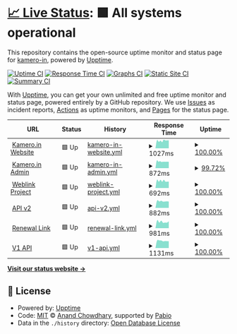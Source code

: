 # [📈 Live Status](https://status.kamero.in): <!--live status--> **🟩 All systems operational**

This repository contains the open-source uptime monitor and status page for [kamero-in](https://status.kamero.in), powered by [Upptime](https://github.com/upptime/upptime).

[![Uptime CI](https://github.com/kamero-in/upptime/workflows/Uptime%20CI/badge.svg)](https://github.com/kamero-in/upptime/actions?query=workflow%3A%22Uptime+CI%22)
[![Response Time CI](https://github.com/kamero-in/upptime/workflows/Response%20Time%20CI/badge.svg)](https://github.com/kamero-in/upptime/actions?query=workflow%3A%22Response+Time+CI%22)
[![Graphs CI](https://github.com/kamero-in/upptime/workflows/Graphs%20CI/badge.svg)](https://github.com/kamero-in/upptime/actions?query=workflow%3A%22Graphs+CI%22)
[![Static Site CI](https://github.com/kamero-in/upptime/workflows/Static%20Site%20CI/badge.svg)](https://github.com/kamero-in/upptime/actions?query=workflow%3A%22Static+Site+CI%22)
[![Summary CI](https://github.com/kamero-in/upptime/workflows/Summary%20CI/badge.svg)](https://github.com/kamero-in/upptime/actions?query=workflow%3A%22Summary+CI%22)

With [Upptime](https://upptime.js.org), you can get your own unlimited and free uptime monitor and status page, powered entirely by a GitHub repository. We use [Issues](https://github.com/kamero-in/upptime/issues) as incident reports, [Actions](https://github.com/kamero-in/upptime/actions) as uptime monitors, and [Pages](https://status.kamero.in) for the status page.

<!--start: status pages-->
<!-- This summary is generated by Upptime (https://github.com/upptime/upptime) -->
<!-- Do not edit this manually, your changes will be overwritten -->
<!-- prettier-ignore -->
| URL | Status | History | Response Time | Uptime |
| --- | ------ | ------- | ------------- | ------ |
| <img alt="" src="https://icons.duckduckgo.com/ip3/kamero.in.ico" height="13"> [Kamero.in Website](https://kamero.in) | 🟩 Up | [kamero-in-website.yml](https://github.com/Hitesh-Kamero/kamero-upptime/commits/HEAD/history/kamero-in-website.yml) | <details><summary><img alt="Response time graph" src="./graphs/kamero-in-website/response-time-week.png" height="20"> 1027ms</summary><br><a href="https://status.kamero.in/history/kamero-in-website"><img alt="Response time 897" src="https://img.shields.io/endpoint?url=https%3A%2F%2Fraw.githubusercontent.com%2FHitesh-Kamero%2Fkamero-upptime%2FHEAD%2Fapi%2Fkamero-in-website%2Fresponse-time.json"></a><br><a href="https://status.kamero.in/history/kamero-in-website"><img alt="24-hour response time 1185" src="https://img.shields.io/endpoint?url=https%3A%2F%2Fraw.githubusercontent.com%2FHitesh-Kamero%2Fkamero-upptime%2FHEAD%2Fapi%2Fkamero-in-website%2Fresponse-time-day.json"></a><br><a href="https://status.kamero.in/history/kamero-in-website"><img alt="7-day response time 1027" src="https://img.shields.io/endpoint?url=https%3A%2F%2Fraw.githubusercontent.com%2FHitesh-Kamero%2Fkamero-upptime%2FHEAD%2Fapi%2Fkamero-in-website%2Fresponse-time-week.json"></a><br><a href="https://status.kamero.in/history/kamero-in-website"><img alt="30-day response time 897" src="https://img.shields.io/endpoint?url=https%3A%2F%2Fraw.githubusercontent.com%2FHitesh-Kamero%2Fkamero-upptime%2FHEAD%2Fapi%2Fkamero-in-website%2Fresponse-time-month.json"></a><br><a href="https://status.kamero.in/history/kamero-in-website"><img alt="1-year response time 897" src="https://img.shields.io/endpoint?url=https%3A%2F%2Fraw.githubusercontent.com%2FHitesh-Kamero%2Fkamero-upptime%2FHEAD%2Fapi%2Fkamero-in-website%2Fresponse-time-year.json"></a></details> | <details><summary><a href="https://status.kamero.in/history/kamero-in-website">100.00%</a></summary><a href="https://status.kamero.in/history/kamero-in-website"><img alt="All-time uptime 100.00%" src="https://img.shields.io/endpoint?url=https%3A%2F%2Fraw.githubusercontent.com%2FHitesh-Kamero%2Fkamero-upptime%2FHEAD%2Fapi%2Fkamero-in-website%2Fuptime.json"></a><br><a href="https://status.kamero.in/history/kamero-in-website"><img alt="24-hour uptime 100.00%" src="https://img.shields.io/endpoint?url=https%3A%2F%2Fraw.githubusercontent.com%2FHitesh-Kamero%2Fkamero-upptime%2FHEAD%2Fapi%2Fkamero-in-website%2Fuptime-day.json"></a><br><a href="https://status.kamero.in/history/kamero-in-website"><img alt="7-day uptime 100.00%" src="https://img.shields.io/endpoint?url=https%3A%2F%2Fraw.githubusercontent.com%2FHitesh-Kamero%2Fkamero-upptime%2FHEAD%2Fapi%2Fkamero-in-website%2Fuptime-week.json"></a><br><a href="https://status.kamero.in/history/kamero-in-website"><img alt="30-day uptime 100.00%" src="https://img.shields.io/endpoint?url=https%3A%2F%2Fraw.githubusercontent.com%2FHitesh-Kamero%2Fkamero-upptime%2FHEAD%2Fapi%2Fkamero-in-website%2Fuptime-month.json"></a><br><a href="https://status.kamero.in/history/kamero-in-website"><img alt="1-year uptime 100.00%" src="https://img.shields.io/endpoint?url=https%3A%2F%2Fraw.githubusercontent.com%2FHitesh-Kamero%2Fkamero-upptime%2FHEAD%2Fapi%2Fkamero-in-website%2Fuptime-year.json"></a></details>
| <img alt="" src="https://icons.duckduckgo.com/ip3/login.kamero.in.ico" height="13"> [Kamero.in Admin](https://login.kamero.in) | 🟩 Up | [kamero-in-admin.yml](https://github.com/Hitesh-Kamero/kamero-upptime/commits/HEAD/history/kamero-in-admin.yml) | <details><summary><img alt="Response time graph" src="./graphs/kamero-in-admin/response-time-week.png" height="20"> 872ms</summary><br><a href="https://status.kamero.in/history/kamero-in-admin"><img alt="Response time 897" src="https://img.shields.io/endpoint?url=https%3A%2F%2Fraw.githubusercontent.com%2FHitesh-Kamero%2Fkamero-upptime%2FHEAD%2Fapi%2Fkamero-in-admin%2Fresponse-time.json"></a><br><a href="https://status.kamero.in/history/kamero-in-admin"><img alt="24-hour response time 935" src="https://img.shields.io/endpoint?url=https%3A%2F%2Fraw.githubusercontent.com%2FHitesh-Kamero%2Fkamero-upptime%2FHEAD%2Fapi%2Fkamero-in-admin%2Fresponse-time-day.json"></a><br><a href="https://status.kamero.in/history/kamero-in-admin"><img alt="7-day response time 872" src="https://img.shields.io/endpoint?url=https%3A%2F%2Fraw.githubusercontent.com%2FHitesh-Kamero%2Fkamero-upptime%2FHEAD%2Fapi%2Fkamero-in-admin%2Fresponse-time-week.json"></a><br><a href="https://status.kamero.in/history/kamero-in-admin"><img alt="30-day response time 897" src="https://img.shields.io/endpoint?url=https%3A%2F%2Fraw.githubusercontent.com%2FHitesh-Kamero%2Fkamero-upptime%2FHEAD%2Fapi%2Fkamero-in-admin%2Fresponse-time-month.json"></a><br><a href="https://status.kamero.in/history/kamero-in-admin"><img alt="1-year response time 897" src="https://img.shields.io/endpoint?url=https%3A%2F%2Fraw.githubusercontent.com%2FHitesh-Kamero%2Fkamero-upptime%2FHEAD%2Fapi%2Fkamero-in-admin%2Fresponse-time-year.json"></a></details> | <details><summary><a href="https://status.kamero.in/history/kamero-in-admin">99.72%</a></summary><a href="https://status.kamero.in/history/kamero-in-admin"><img alt="All-time uptime 99.88%" src="https://img.shields.io/endpoint?url=https%3A%2F%2Fraw.githubusercontent.com%2FHitesh-Kamero%2Fkamero-upptime%2FHEAD%2Fapi%2Fkamero-in-admin%2Fuptime.json"></a><br><a href="https://status.kamero.in/history/kamero-in-admin"><img alt="24-hour uptime 100.00%" src="https://img.shields.io/endpoint?url=https%3A%2F%2Fraw.githubusercontent.com%2FHitesh-Kamero%2Fkamero-upptime%2FHEAD%2Fapi%2Fkamero-in-admin%2Fuptime-day.json"></a><br><a href="https://status.kamero.in/history/kamero-in-admin"><img alt="7-day uptime 99.72%" src="https://img.shields.io/endpoint?url=https%3A%2F%2Fraw.githubusercontent.com%2FHitesh-Kamero%2Fkamero-upptime%2FHEAD%2Fapi%2Fkamero-in-admin%2Fuptime-week.json"></a><br><a href="https://status.kamero.in/history/kamero-in-admin"><img alt="30-day uptime 99.88%" src="https://img.shields.io/endpoint?url=https%3A%2F%2Fraw.githubusercontent.com%2FHitesh-Kamero%2Fkamero-upptime%2FHEAD%2Fapi%2Fkamero-in-admin%2Fuptime-month.json"></a><br><a href="https://status.kamero.in/history/kamero-in-admin"><img alt="1-year uptime 99.88%" src="https://img.shields.io/endpoint?url=https%3A%2F%2Fraw.githubusercontent.com%2FHitesh-Kamero%2Fkamero-upptime%2FHEAD%2Fapi%2Fkamero-in-admin%2Fuptime-year.json"></a></details>
| <img alt="" src="https://icons.duckduckgo.com/ip3/kamero.in.ico" height="13"> [Weblink Project](https://kamero.in/anmolkriti) | 🟩 Up | [weblink-project.yml](https://github.com/Hitesh-Kamero/kamero-upptime/commits/HEAD/history/weblink-project.yml) | <details><summary><img alt="Response time graph" src="./graphs/weblink-project/response-time-week.png" height="20"> 692ms</summary><br><a href="https://status.kamero.in/history/weblink-project"><img alt="Response time 720" src="https://img.shields.io/endpoint?url=https%3A%2F%2Fraw.githubusercontent.com%2FHitesh-Kamero%2Fkamero-upptime%2FHEAD%2Fapi%2Fweblink-project%2Fresponse-time.json"></a><br><a href="https://status.kamero.in/history/weblink-project"><img alt="24-hour response time 702" src="https://img.shields.io/endpoint?url=https%3A%2F%2Fraw.githubusercontent.com%2FHitesh-Kamero%2Fkamero-upptime%2FHEAD%2Fapi%2Fweblink-project%2Fresponse-time-day.json"></a><br><a href="https://status.kamero.in/history/weblink-project"><img alt="7-day response time 692" src="https://img.shields.io/endpoint?url=https%3A%2F%2Fraw.githubusercontent.com%2FHitesh-Kamero%2Fkamero-upptime%2FHEAD%2Fapi%2Fweblink-project%2Fresponse-time-week.json"></a><br><a href="https://status.kamero.in/history/weblink-project"><img alt="30-day response time 720" src="https://img.shields.io/endpoint?url=https%3A%2F%2Fraw.githubusercontent.com%2FHitesh-Kamero%2Fkamero-upptime%2FHEAD%2Fapi%2Fweblink-project%2Fresponse-time-month.json"></a><br><a href="https://status.kamero.in/history/weblink-project"><img alt="1-year response time 720" src="https://img.shields.io/endpoint?url=https%3A%2F%2Fraw.githubusercontent.com%2FHitesh-Kamero%2Fkamero-upptime%2FHEAD%2Fapi%2Fweblink-project%2Fresponse-time-year.json"></a></details> | <details><summary><a href="https://status.kamero.in/history/weblink-project">100.00%</a></summary><a href="https://status.kamero.in/history/weblink-project"><img alt="All-time uptime 100.00%" src="https://img.shields.io/endpoint?url=https%3A%2F%2Fraw.githubusercontent.com%2FHitesh-Kamero%2Fkamero-upptime%2FHEAD%2Fapi%2Fweblink-project%2Fuptime.json"></a><br><a href="https://status.kamero.in/history/weblink-project"><img alt="24-hour uptime 100.00%" src="https://img.shields.io/endpoint?url=https%3A%2F%2Fraw.githubusercontent.com%2FHitesh-Kamero%2Fkamero-upptime%2FHEAD%2Fapi%2Fweblink-project%2Fuptime-day.json"></a><br><a href="https://status.kamero.in/history/weblink-project"><img alt="7-day uptime 100.00%" src="https://img.shields.io/endpoint?url=https%3A%2F%2Fraw.githubusercontent.com%2FHitesh-Kamero%2Fkamero-upptime%2FHEAD%2Fapi%2Fweblink-project%2Fuptime-week.json"></a><br><a href="https://status.kamero.in/history/weblink-project"><img alt="30-day uptime 100.00%" src="https://img.shields.io/endpoint?url=https%3A%2F%2Fraw.githubusercontent.com%2FHitesh-Kamero%2Fkamero-upptime%2FHEAD%2Fapi%2Fweblink-project%2Fuptime-month.json"></a><br><a href="https://status.kamero.in/history/weblink-project"><img alt="1-year uptime 100.00%" src="https://img.shields.io/endpoint?url=https%3A%2F%2Fraw.githubusercontent.com%2FHitesh-Kamero%2Fkamero-upptime%2FHEAD%2Fapi%2Fweblink-project%2Fuptime-year.json"></a></details>
| <img alt="" src="https://icons.duckduckgo.com/ip3/apiv2.kamero.in.ico" height="13"> [API v2](https://apiv2.kamero.in/v1/check_app_v2) | 🟩 Up | [api-v2.yml](https://github.com/Hitesh-Kamero/kamero-upptime/commits/HEAD/history/api-v2.yml) | <details><summary><img alt="Response time graph" src="./graphs/api-v2/response-time-week.png" height="20"> 882ms</summary><br><a href="https://status.kamero.in/history/api-v2"><img alt="Response time 912" src="https://img.shields.io/endpoint?url=https%3A%2F%2Fraw.githubusercontent.com%2FHitesh-Kamero%2Fkamero-upptime%2FHEAD%2Fapi%2Fapi-v2%2Fresponse-time.json"></a><br><a href="https://status.kamero.in/history/api-v2"><img alt="24-hour response time 944" src="https://img.shields.io/endpoint?url=https%3A%2F%2Fraw.githubusercontent.com%2FHitesh-Kamero%2Fkamero-upptime%2FHEAD%2Fapi%2Fapi-v2%2Fresponse-time-day.json"></a><br><a href="https://status.kamero.in/history/api-v2"><img alt="7-day response time 882" src="https://img.shields.io/endpoint?url=https%3A%2F%2Fraw.githubusercontent.com%2FHitesh-Kamero%2Fkamero-upptime%2FHEAD%2Fapi%2Fapi-v2%2Fresponse-time-week.json"></a><br><a href="https://status.kamero.in/history/api-v2"><img alt="30-day response time 912" src="https://img.shields.io/endpoint?url=https%3A%2F%2Fraw.githubusercontent.com%2FHitesh-Kamero%2Fkamero-upptime%2FHEAD%2Fapi%2Fapi-v2%2Fresponse-time-month.json"></a><br><a href="https://status.kamero.in/history/api-v2"><img alt="1-year response time 912" src="https://img.shields.io/endpoint?url=https%3A%2F%2Fraw.githubusercontent.com%2FHitesh-Kamero%2Fkamero-upptime%2FHEAD%2Fapi%2Fapi-v2%2Fresponse-time-year.json"></a></details> | <details><summary><a href="https://status.kamero.in/history/api-v2">100.00%</a></summary><a href="https://status.kamero.in/history/api-v2"><img alt="All-time uptime 100.00%" src="https://img.shields.io/endpoint?url=https%3A%2F%2Fraw.githubusercontent.com%2FHitesh-Kamero%2Fkamero-upptime%2FHEAD%2Fapi%2Fapi-v2%2Fuptime.json"></a><br><a href="https://status.kamero.in/history/api-v2"><img alt="24-hour uptime 100.00%" src="https://img.shields.io/endpoint?url=https%3A%2F%2Fraw.githubusercontent.com%2FHitesh-Kamero%2Fkamero-upptime%2FHEAD%2Fapi%2Fapi-v2%2Fuptime-day.json"></a><br><a href="https://status.kamero.in/history/api-v2"><img alt="7-day uptime 100.00%" src="https://img.shields.io/endpoint?url=https%3A%2F%2Fraw.githubusercontent.com%2FHitesh-Kamero%2Fkamero-upptime%2FHEAD%2Fapi%2Fapi-v2%2Fuptime-week.json"></a><br><a href="https://status.kamero.in/history/api-v2"><img alt="30-day uptime 100.00%" src="https://img.shields.io/endpoint?url=https%3A%2F%2Fraw.githubusercontent.com%2FHitesh-Kamero%2Fkamero-upptime%2FHEAD%2Fapi%2Fapi-v2%2Fuptime-month.json"></a><br><a href="https://status.kamero.in/history/api-v2"><img alt="1-year uptime 100.00%" src="https://img.shields.io/endpoint?url=https%3A%2F%2Fraw.githubusercontent.com%2FHitesh-Kamero%2Fkamero-upptime%2FHEAD%2Fapi%2Fapi-v2%2Fuptime-year.json"></a></details>
| <img alt="" src="https://icons.duckduckgo.com/ip3/event.kamero.in.ico" height="13"> [Renewal Link](https://event.kamero.in/renew/anmolkriti) | 🟩 Up | [renewal-link.yml](https://github.com/Hitesh-Kamero/kamero-upptime/commits/HEAD/history/renewal-link.yml) | <details><summary><img alt="Response time graph" src="./graphs/renewal-link/response-time-week.png" height="20"> 981ms</summary><br><a href="https://status.kamero.in/history/renewal-link"><img alt="Response time 961" src="https://img.shields.io/endpoint?url=https%3A%2F%2Fraw.githubusercontent.com%2FHitesh-Kamero%2Fkamero-upptime%2FHEAD%2Fapi%2Frenewal-link%2Fresponse-time.json"></a><br><a href="https://status.kamero.in/history/renewal-link"><img alt="24-hour response time 1211" src="https://img.shields.io/endpoint?url=https%3A%2F%2Fraw.githubusercontent.com%2FHitesh-Kamero%2Fkamero-upptime%2FHEAD%2Fapi%2Frenewal-link%2Fresponse-time-day.json"></a><br><a href="https://status.kamero.in/history/renewal-link"><img alt="7-day response time 981" src="https://img.shields.io/endpoint?url=https%3A%2F%2Fraw.githubusercontent.com%2FHitesh-Kamero%2Fkamero-upptime%2FHEAD%2Fapi%2Frenewal-link%2Fresponse-time-week.json"></a><br><a href="https://status.kamero.in/history/renewal-link"><img alt="30-day response time 961" src="https://img.shields.io/endpoint?url=https%3A%2F%2Fraw.githubusercontent.com%2FHitesh-Kamero%2Fkamero-upptime%2FHEAD%2Fapi%2Frenewal-link%2Fresponse-time-month.json"></a><br><a href="https://status.kamero.in/history/renewal-link"><img alt="1-year response time 961" src="https://img.shields.io/endpoint?url=https%3A%2F%2Fraw.githubusercontent.com%2FHitesh-Kamero%2Fkamero-upptime%2FHEAD%2Fapi%2Frenewal-link%2Fresponse-time-year.json"></a></details> | <details><summary><a href="https://status.kamero.in/history/renewal-link">100.00%</a></summary><a href="https://status.kamero.in/history/renewal-link"><img alt="All-time uptime 100.00%" src="https://img.shields.io/endpoint?url=https%3A%2F%2Fraw.githubusercontent.com%2FHitesh-Kamero%2Fkamero-upptime%2FHEAD%2Fapi%2Frenewal-link%2Fuptime.json"></a><br><a href="https://status.kamero.in/history/renewal-link"><img alt="24-hour uptime 100.00%" src="https://img.shields.io/endpoint?url=https%3A%2F%2Fraw.githubusercontent.com%2FHitesh-Kamero%2Fkamero-upptime%2FHEAD%2Fapi%2Frenewal-link%2Fuptime-day.json"></a><br><a href="https://status.kamero.in/history/renewal-link"><img alt="7-day uptime 100.00%" src="https://img.shields.io/endpoint?url=https%3A%2F%2Fraw.githubusercontent.com%2FHitesh-Kamero%2Fkamero-upptime%2FHEAD%2Fapi%2Frenewal-link%2Fuptime-week.json"></a><br><a href="https://status.kamero.in/history/renewal-link"><img alt="30-day uptime 100.00%" src="https://img.shields.io/endpoint?url=https%3A%2F%2Fraw.githubusercontent.com%2FHitesh-Kamero%2Fkamero-upptime%2FHEAD%2Fapi%2Frenewal-link%2Fuptime-month.json"></a><br><a href="https://status.kamero.in/history/renewal-link"><img alt="1-year uptime 100.00%" src="https://img.shields.io/endpoint?url=https%3A%2F%2Fraw.githubusercontent.com%2FHitesh-Kamero%2Fkamero-upptime%2FHEAD%2Fapi%2Frenewal-link%2Fuptime-year.json"></a></details>
| <img alt="" src="https://icons.duckduckgo.com/ip3/goapi.kamero.in.ico" height="13"> [V1 API](https://goapi.kamero.in/v1/event_home_viewer?eventCode=anmolkriti&skip=0&limit=0) | 🟩 Up | [v1-api.yml](https://github.com/Hitesh-Kamero/kamero-upptime/commits/HEAD/history/v1-api.yml) | <details><summary><img alt="Response time graph" src="./graphs/v1-api/response-time-week.png" height="20"> 1131ms</summary><br><a href="https://status.kamero.in/history/v1-api"><img alt="Response time 1124" src="https://img.shields.io/endpoint?url=https%3A%2F%2Fraw.githubusercontent.com%2FHitesh-Kamero%2Fkamero-upptime%2FHEAD%2Fapi%2Fv1-api%2Fresponse-time.json"></a><br><a href="https://status.kamero.in/history/v1-api"><img alt="24-hour response time 1268" src="https://img.shields.io/endpoint?url=https%3A%2F%2Fraw.githubusercontent.com%2FHitesh-Kamero%2Fkamero-upptime%2FHEAD%2Fapi%2Fv1-api%2Fresponse-time-day.json"></a><br><a href="https://status.kamero.in/history/v1-api"><img alt="7-day response time 1131" src="https://img.shields.io/endpoint?url=https%3A%2F%2Fraw.githubusercontent.com%2FHitesh-Kamero%2Fkamero-upptime%2FHEAD%2Fapi%2Fv1-api%2Fresponse-time-week.json"></a><br><a href="https://status.kamero.in/history/v1-api"><img alt="30-day response time 1124" src="https://img.shields.io/endpoint?url=https%3A%2F%2Fraw.githubusercontent.com%2FHitesh-Kamero%2Fkamero-upptime%2FHEAD%2Fapi%2Fv1-api%2Fresponse-time-month.json"></a><br><a href="https://status.kamero.in/history/v1-api"><img alt="1-year response time 1124" src="https://img.shields.io/endpoint?url=https%3A%2F%2Fraw.githubusercontent.com%2FHitesh-Kamero%2Fkamero-upptime%2FHEAD%2Fapi%2Fv1-api%2Fresponse-time-year.json"></a></details> | <details><summary><a href="https://status.kamero.in/history/v1-api">100.00%</a></summary><a href="https://status.kamero.in/history/v1-api"><img alt="All-time uptime 100.00%" src="https://img.shields.io/endpoint?url=https%3A%2F%2Fraw.githubusercontent.com%2FHitesh-Kamero%2Fkamero-upptime%2FHEAD%2Fapi%2Fv1-api%2Fuptime.json"></a><br><a href="https://status.kamero.in/history/v1-api"><img alt="24-hour uptime 100.00%" src="https://img.shields.io/endpoint?url=https%3A%2F%2Fraw.githubusercontent.com%2FHitesh-Kamero%2Fkamero-upptime%2FHEAD%2Fapi%2Fv1-api%2Fuptime-day.json"></a><br><a href="https://status.kamero.in/history/v1-api"><img alt="7-day uptime 100.00%" src="https://img.shields.io/endpoint?url=https%3A%2F%2Fraw.githubusercontent.com%2FHitesh-Kamero%2Fkamero-upptime%2FHEAD%2Fapi%2Fv1-api%2Fuptime-week.json"></a><br><a href="https://status.kamero.in/history/v1-api"><img alt="30-day uptime 100.00%" src="https://img.shields.io/endpoint?url=https%3A%2F%2Fraw.githubusercontent.com%2FHitesh-Kamero%2Fkamero-upptime%2FHEAD%2Fapi%2Fv1-api%2Fuptime-month.json"></a><br><a href="https://status.kamero.in/history/v1-api"><img alt="1-year uptime 100.00%" src="https://img.shields.io/endpoint?url=https%3A%2F%2Fraw.githubusercontent.com%2FHitesh-Kamero%2Fkamero-upptime%2FHEAD%2Fapi%2Fv1-api%2Fuptime-year.json"></a></details>

<!--end: status pages-->

[**Visit our status website →**](https://status.kamero.in)

## 📄 License

- Powered by: [Upptime](https://github.com/upptime/upptime)
- Code: [MIT](./LICENSE) © [Anand Chowdhary](https://anandchowdhary.com), supported by [Pabio](https://pabio.com)
- Data in the `./history` directory: [Open Database License](https://opendatacommons.org/licenses/odbl/1-0/)

